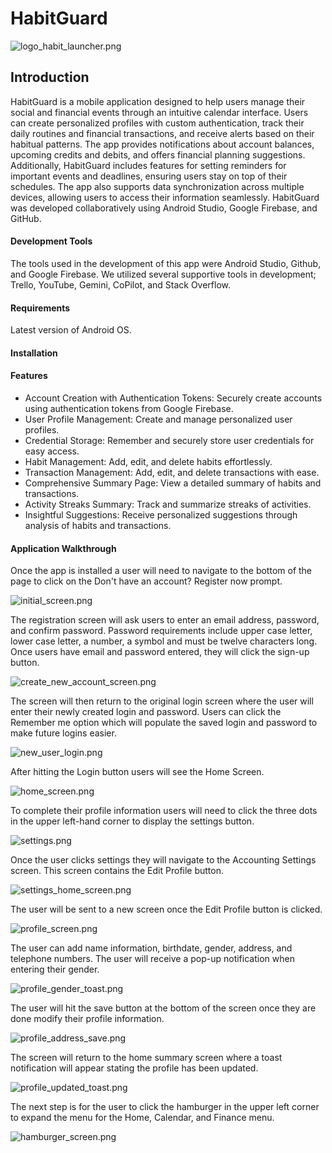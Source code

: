 # **HabitGuard**
![logo_habit_launcher.png](app/src/main/res/drawable/logo_habit_launcher.png)

## Introduction

HabitGuard is a mobile application designed to help users manage their social and financial events
through an intuitive calendar interface. Users can create personalized profiles with custom
authentication, track their daily routines and financial transactions, and receive alerts based on
their habitual patterns. The app provides notifications about account balances, upcoming credits
and debits, and offers financial planning suggestions. Additionally, HabitGuard includes features
for setting reminders for important events and deadlines, ensuring users stay on top of their 
schedules. The app also supports data synchronization across multiple devices, allowing users to
access their information seamlessly. HabitGuard was developed collaboratively using Android 
Studio, Google Firebase, and GitHub.

#### Development Tools
The tools used in the development of this app were Android Studio, Github, and Google Firebase. 
We utilized several supportive tools in development; Trello, YouTube, Gemini, CoPilot, and Stack
Overflow.

#### Requirements
   Latest version of Android OS.
#### Installation


#### Features
* Account Creation with Authentication Tokens: Securely create accounts using
authentication tokens from Google Firebase.
* User Profile Management: Create and manage personalized user profiles.
* Credential Storage: Remember and securely store user credentials for easy access.
* Habit Management: Add, edit, and delete habits effortlessly.
* Transaction Management: Add, edit, and delete transactions with ease.
* Comprehensive Summary Page: View a detailed summary of habits and transactions.
* Activity Streaks Summary: Track and summarize streaks of activities.
* Insightful Suggestions: Receive personalized suggestions through analysis of habits
and transactions.

  
#### Application Walkthrough
Once the app is installed a user will need to navigate to the bottom of the page to click on the 
Don't have an account? Register now prompt.

![initial_screen.png](app/src/main/res/drawable/initial_screen.png)

The registration screen will ask users to enter an email address, password, and confirm password.
Password requirements include upper case letter, lower case letter, a number, a symbol and 
must be twelve characters long. Once users have email and password entered, they will click the
sign-up button.

![create_new_account_screen.png](app/src/main/res/drawable/create_new_account_screen.png)

The screen will then return to the original login screen where the user will enter their 
newly created login and password. Users can click the Remember me option which will populate 
the saved login and password to make future logins easier.

![new_user_login.png](app/src/main/res/drawable/new_user_login.png)

After hitting the Login button users will see the Home Screen.

![home_screen.png](app/src/main/res/drawable/home_screen.png)

To complete their profile information users will need to click the three dots in the 
upper left-hand corner to display the settings button.

![settings.png](app/src/main/res/drawable/settings.png)

Once the user clicks settings they will navigate to the Accounting Settings screen. This screen
contains the Edit Profile button.

![settings_home_screen.png](app/src/main/res/drawable/settings_home_screen.png)

The user will be sent to a new screen once the Edit Profile button is clicked.

![profile_screen.png](app/src/main/res/drawable/profile_screen.png)

The user can add name information, birthdate, gender, address, and telephone numbers. 
The user will receive a pop-up notification when entering their gender.

![profile_gender_toast.png](app/src/main/res/drawable/profile_gender_toast.png)

The user will hit the save button at the bottom of the screen once they are done
modify their profile information.

![profile_address_save.png](app/src/main/res/drawable/profile_address_save.png)

The screen will return to the home summary screen where a toast notification will appear
stating the profile has been updated.

![profile_updated_toast.png](app/src/main/res/drawable/profile_updated_toast.png)

The next step is for the user to click the hamburger in the upper left corner to 
expand the menu for the Home, Calendar, and Finance menu.

![hamburger_screen.png](app/src/main/res/drawable/hamburger_screen.png)




